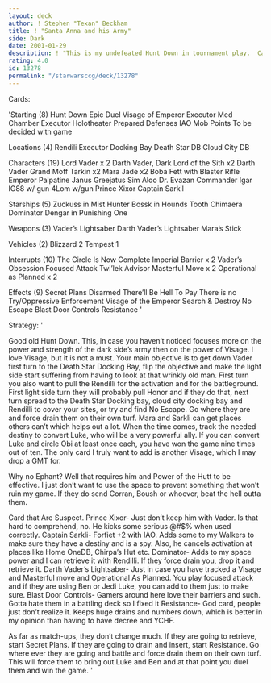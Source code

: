 ```yaml
---
layout: deck
author: ! Stephen "Texan" Beckham
title: ! "Santa Anna and his Army"
side: Dark
date: 2001-01-29
description: ! "This is my undefeated Hunt Down in tournament play.  Came close by winning by one card, but it is still a win.  Has dueling capability but is mostly a battling Hunt Down"
rating: 4.0
id: 13278
permalink: "/starwarsccg/deck/13278"
---
```

Cards: 

'Starting (8)
Hunt Down
Epic Duel
Visage of Emperor
Executor Med Chamber
Executor Holotheater
Prepared Defenses
IAO
Mob Points
To be decided with game

Locations (4)
Rendili
Executor Docking Bay
Death Star DB
Cloud City DB

Characters (19)
Lord Vader x 2
Darth Vader, Dark Lord of the Sith x2
Darth Vader
Grand Moff Tarkin x2
Mara Jade x2
Boba Fett with Blaster Rifle
Emperor Palpatine
Janus Greejatus
Sim Aloo
Dr. Evazan
Commander Igar
IG88 w/ gun
4Lom w/gun
Prince Xixor
Captain Sarkil

Starships (5)
Zuckuss in Mist Hunter
Bossk in Hounds Tooth
Chimaera
Dominator
Dengar in Punishing One

Weapons (3)
Vader’s Lightsaber
Darth Vader&#8217;s Lightsaber
Mara&#8217;s Stick

Vehicles (2)
Blizzard 2
Tempest 1

Interrupts (10)
The Circle Is Now Complete
Imperial Barrier x 2
Vader’s Obsession
Focused Attack
Twi&#8217;lek Advisor
Masterful Move x 2
Operational as Planned x 2

Effects (9)
Secret Plans
Disarmed
There’ll Be Hell To Pay
There is no Try/Oppressive Enforcement
Visage of the Emperor
Search & Destroy
No Escape
Blast Door Controls
Resistance
'

Strategy: '

Good old Hunt Down.  This, in case you haven&#8217;t noticed focuses more on the power and strength of the dark side&#8217;s army then on the power of Visage.  I love Visage, but it is not a must.  Your main objective is to get down Vader first turn to the Death Star Docking Bay, flip the objective and make the light side start suffering from having to look at that wrinkly old man.  First turn you also want to pull the Rendilli for the activation and for the battleground.  First light side turn they will probably pull Honor and if they do that, next turn spread to the Death Star Docking bay, cloud city docking bay and Rendilli to cover your sites, or try and find No Escape.  Go where they are and force drain them on their own turf.  Mara and Sarkli can get places others can&#8217;t which helps out a lot.  When the time comes, track the needed destiny to convert Luke, who will be a very powerful ally.  If you can convert Luke and circle Obi at least once each, you have won the game nine times out of ten.  The only card I truly want to add is another Visage, which I may drop a GMT for.

Why no Ephant?
Well that requires him and Power of the Hutt to be effective.  I just don&#8217;t want to use the space to prevent something that won&#8217;t ruin my game.  If they do send Corran, Boush or whoever, beat the hell outta them.

Card that Are Suspect.
Prince Xixor- Just don&#8217;t keep him with Vader.  Is that hard to comprehend, no.  He kicks some serious @#$% when used correctly.
Captain Sarkli- Forfiet +2 with IAO.  Adds some to my Walkers to make sure they have a destiny and is a spy.  Also, he cancels activation at places like Home OneDB, Chirpa&#8217;s Hut etc.
Dominator- Adds to my space power and I can retrieve it with Rendilli.	If they force drain you, drop it and retrieve it.
Darth Vader&#8217;s Lightsaber- Just in case you have tracked a Visage and Masterful move and Operational As Planned.  You play focused attack and if they are using Ben or Jedi Luke, you can add to them just to make sure.
Blast Door Controls- Gamers around here love their barriers and such.  Gotta hate them in a battling deck so I fixed it
Resistance- God card, people just don&#8217;t realize it.  Keeps huge drains and numbers down, which is better in my opinion than having to have decree and YCHF.


As far as match-ups, they don&#8217;t change much.	If they are going to retrieve, start Secret Plans.  If they are going to drain and insert, start Resistance.  Go where ever they are going and battle and force drain them on their own turf.	This will force them to bring out Luke and Ben and at that point you duel them and win the game.
'
